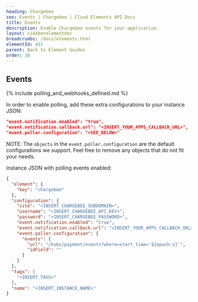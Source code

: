```yaml
---
heading: Chargebee
seo: Events | Chargebee | Cloud Elements API Docs
title: Events
description: Enable Chargebee events for your application.
layout: sidebarelementdoc
breadcrumbs: /docs/elements.html
elementId: 451
parent: Back to Element Guides
order: 30
---
```


## Events

{% include polling_and_webhooks_defined.md %}

In order to enable polling, add these extra configurations to your instance JSON:

```JSON
"event.notification.enabled": "true",
"event.notification.callback.url": "<INSERT_YOUR_APPS_CALLBACK_URL>",
"event.poller.configuration": "<SEE_BELOW>"
```

NOTE: The `objects` in the `event.poller.configuration` are the default configurations we support.  Feel free to remove any objects that do not fit your needs.

instance JSON with polling events enabled:

```json
{
  "element": {
    "key": "chargebee"
  },
  "configuration": {
    "site": "<INSERT_CHARGEBEE_SUBDOMAIN>",
    "username": "<INSERT_CHARGEBEE_API_KEY>",
    "password": "<INSERT_CHARGEBEE_PASSWORD>",
    "event.notification.enabled": "true",
    "event.notification.callback.url": "<INSERT_YOUR_APPS_CALLBACK_URL>",
    "event.poller.configuration": {
      "events": {
        "url": "/hubs/payment/events?where=start_time='${epoch:s}'",
        "idField": ""
      }
    }
  },
  "tags": [
    "<INSERT_TAGS>"
  ],
  "name": "<INSERT_INSTANCE_NAME>"
}
```
